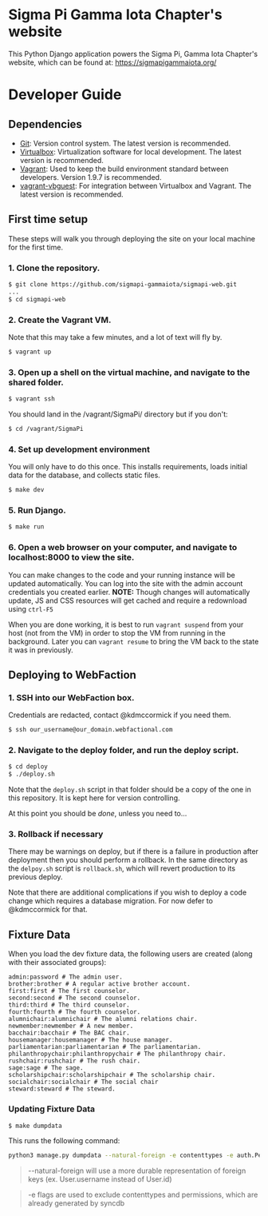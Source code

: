 # Sigma Pi Gamma Iota Chapter's website

This Python Django application powers the Sigma Pi, Gamma Iota Chapter's website, which can be found at: https://sigmapigammaiota.org/

# Developer Guide

## Dependencies

* [Git](https://git-scm.com/downloads): Version control system.
  The latest version is recommended.
* [Virtualbox](https://www.virtualbox.org/wiki/Downloads): Virtualization software
  for local development. The latest version is recommended.
* [Vagrant](https://releases.hashicorp.com/vagrant/): Used to keep
  the build environment standard between developers.
  Version 1.9.7 is recommended.
* [vagrant-vbguest](https://github.com/dotless-de/vagrant-vbguest): For integration
  between Virtualbox and Vagrant. The latest version is recommended.


## First time setup

These steps will walk you through deploying the site on your local machine for the first time.

### 1. Clone the repository.

```bash
$ git clone https://github.com/sigmapi-gammaiota/sigmapi-web.git
...
$ cd sigmapi-web
```

### 2. Create the Vagrant VM.

Note that this may take a few minutes, and a lot of text will fly by.

```bash
$ vagrant up
```

### 3. Open up a shell on the virtual machine, and navigate to the shared folder.

```bash
$ vagrant ssh
```
You should land in the /vagrant/SigmaPi/ directory but if you don't:
```bash
$ cd /vagrant/SigmaPi
```

### 4. Set up development environment

You will only have to do this once. This installs requirements, loads initial
data for the database, and collects static files.

```bash
$ make dev
```

### 5. Run Django.

```bash
$ make run
```

### 6. Open a web browser on your computer, and navigate to localhost:8000 to view the site.

You can make changes to the code and your running instance will be updated automatically. You can log into the site with the admin account credentials you created earlier.  **NOTE:** Though changes will automatically update, JS and CSS resources will get cached and require a redownload using `ctrl-F5`

When you are done working, it is best to run `vagrant suspend` from your host (not from the VM) in order to stop the VM from running in the background. Later you can `vagrant resume` to bring the VM back to the state it was in previously.

## Deploying to WebFaction

### 1. SSH into our WebFaction box.

Credentials are redacted, contact @kdmccormick if you need them.

```bash
$ ssh our_username@our_domain.webfactional.com
```

### 2. Navigate to the deploy folder, and run the deploy script.

```bash
$ cd deploy
$ ./deploy.sh
```

Note that the `deploy.sh` script in that folder should be a copy of the one in this repository. It is kept here for version controlling.

At this point you should be *done*, unless you need to...

### 3. Rollback if necessary

There may be warnings on deploy, but if there is a failure in production after deployment then you should perform a rollback. In the same directory as the `delpoy.sh` script is `rollback.sh`, which will revert production to its previous deploy.

Note that there are additional complications if you wish to deploy a code change which requires a database migration. For now defer to @kdmccormick for that.

## Fixture Data

When you load the dev fixture data, the following users are created (along with their associated groups):

```
admin:password # The admin user.
brother:brother # A regular active brother account.
first:first # The first counselor.
second:second # The second counselor.
third:third # The third counselor.
fourth:fourth # The fourth counselor.
alumnichair:alumnichair # The alumni relations chair.
newmember:newmember # A new member.
bacchair:bacchair # The BAC chair.
housemanager:housemanager # The house manager.
parliamentarian:parliamentarian # The parliamentarian.
philanthropychair:philanthropychair # The philanthropy chair.
rushchair:rushchair # The rush chair.
sage:sage # The sage.
scholarshipchair:scholarshipchair # The scholarship chair.
socialchair:socialchair # The social chair
steward:steward # The steward.
```

### Updating Fixture Data

```bash
$ make dumpdata
```

This runs the following command:
```bash
python3 manage.py dumpdata --natural-foreign -e contenttypes -e auth.Permission > fixtures/dev_data.json
```
> --natural-foreign will use a more durable representation of foreign keys (ex. User.username instead of User.id)

> -e flags are used to exclude contenttypes and permissions, which are already generated by syncdb
